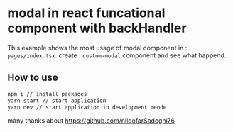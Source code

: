 # modal in react funcational component with backHandler

This example shows the most usage of modal component in : `pages/index.tsx`. create : `custom-modal` component and see what happend.

## How to use

```bash
npm i // install packages
yarn start // start application
yarn dev // start application in development meode
```

many thanks about https://github.com/niloofarSadeghi76
